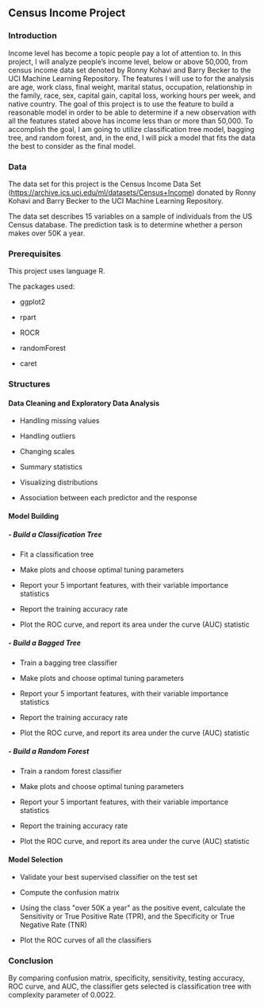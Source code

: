 ## Census Income Project


### Introduction

  Income level has become a topic people pay a lot of attention to. In this project, I will analyze people’s income level, below or above 50,000, from census income data set denoted by Ronny Kohavi and Barry Becker to the UCI Machine Learning Repository. The features I will use to for the analysis are age, work class, final weight, marital status, occupation, relationship in the family, race, sex, capital gain, capital loss, working hours per week, and native country. The goal of this project is to use the feature to build a reasonable model in order to be able to determine if a new observation with all the features stated above has income less than or more than 50,000. To accomplish the goal, I am going to utilize classification tree model, bagging tree, and random forest, and, in the end, I will pick a model that fits the data the best to consider as the final model.  

### Data 

The data set for this project is the Census Income Data Set (https://archive.ics.uci.edu/ml/datasets/Census+Income) donated by Ronny Kohavi and Barry Becker to the UCI Machine Learning Repository.

The data set describes 15 variables on a sample of individuals from the US Census database. The prediction task is to determine whether a person makes over 50K a year.

### Prerequisites

This project uses language R. 

The packages used: 

  - ggplot2
  
  - rpart
  
  - ROCR
  
  - randomForest
  
  - caret
  
  
### Structures
 
#### Data Cleaning and Exploratory Data Analysis

 - Handling missing values
 
 - Handling outliers
 
 - Changing scales
 
 - Summary statistics
 
 - Visualizing distributions
 
 - Association between each predictor and the response
 
#### Model Building
 
##### - Build a Classification Tree

 - Fit a classification tree
 
 - Make plots and choose optimal tuning parameters
 
 - Report your 5 important features, with their variable importance statistics

 - Report the training accuracy rate

 - Plot the ROC curve, and report its area under the curve (AUC) statistic
 
##### - Build a Bagged Tree

 - Train a bagging tree classifier
 
 - Make plots and choose optimal tuning parameters
 
 - Report your 5 important features, with their variable importance statistics

 - Report the training accuracy rate

 - Plot the ROC curve, and report its area under the curve (AUC) statistic

##### - Build a Random Forest

 - Train a random forest classifier
 
 - Make plots and choose optimal tuning parameters
 
 - Report your 5 important features, with their variable importance statistics

 - Report the training accuracy rate

 - Plot the ROC curve, and report its area under the curve (AUC) statistic
 
 
#### Model Selection

 - Validate your best supervised classifier on the test set
 
 - Compute the confusion matrix
 
 - Using the class "over 50K a year" as the positive event, calculate the Sensitivity or True Positive Rate (TPR), and the Specificity or True Negative Rate (TNR)
 
 - Plot the ROC curves of all the classifiers
 
### Conclusion

By comparing confusion matrix, specificity, sensitivity, testing accuracy, ROC curve, and AUC, the classifier gets selected is classification tree with complexity parameter of 0.0022. 